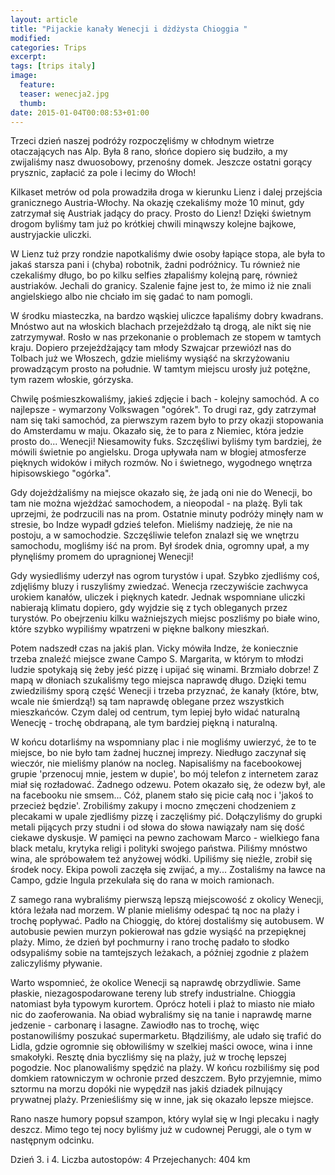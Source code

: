 ```yaml
---
layout: article
title: "Pijackie kanały Wenecji i dżdżysta Chioggia "
modified:
categories: Trips
excerpt:
tags: [trips italy]
image:
  feature:
  teaser: wenecja2.jpg
  thumb:
date: 2015-01-04T00:08:53+01:00
---
```


Trzeci dzień naszej podróży rozpoczęliśmy w chłodnym wietrze otaczających nas Alp. Była 8 rano, słońce dopiero się budziło, a my zwijaliśmy nasz dwuosobowy, przenośny domek. Jeszcze ostatni gorący prysznic, zapłacić za pole i lecimy do Włoch!

Kilkaset metrów od pola prowadziła droga w kierunku Lienz i dalej przejścia granicznego Austria-Włochy. Na okazję czekaliśmy może 10 minut, gdy zatrzymał się Austriak jadący do pracy. Prosto do Lienz! Dzięki świetnym drogom byliśmy tam już po krótkiej chwili minąwszy kolejne bajkowe, austryjackie uliczki.


W Lienz tuż przy rondzie napotkaliśmy dwie osoby łapiące stopa, ale była to jakaś starsza pani i (chyba) robotnik, żadni podróżnicy. Tu również nie czekaliśmy długo, bo po kilku selfies złapaliśmy kolejną parę, również austriaków. Jechali do granicy. Szalenie fajne jest to, że mimo iż nie znali angielskiego albo nie chciało im się gadać to nam pomogli.

W środku miasteczka, na bardzo wąskiej uliczce łapaliśmy dobry kwadrans. Mnóstwo aut na włoskich blachach przejeżdżało tą drogą, ale nikt się nie zatrzymywał. Rosło w nas przekonanie o problemach ze stopem w tamtych kraju. Dopiero przejeżdżający tam młody Szwajcar przewiózł nas do Tolbach już we Włoszech, gdzie mieliśmy wysiąść na skrzyżowaniu prowadzącym prosto na południe. W tamtym miejscu urosły już potężne, tym razem włoskie, górzyska.

Chwilę pośmieszkowaliśmy, jakieś zdjęcie i bach - kolejny samochód. A co najlepsze - wymarzony Volkswagen "ogórek". To drugi raz, gdy zatrzymał nam się taki samochód, za pierwszym razem było to przy okazji stopowania do Amsterdamu w maju. Okazało się, że to para z Niemiec, która jedzie prosto do... Wenecji! Niesamowity fuks. Szczęśliwi byliśmy tym bardziej, że mówili świetnie po angielsku. Droga upływała nam w błogiej atmosferze pięknych widoków i miłych rozmów. No i świetnego, wygodnego wnętrza hipisowskiego "ogórka".


Gdy dojeżdżaliśmy na miejsce okazało się, że jadą oni nie do Wenecji, bo tam nie można wjeżdżać samochodem, a nieopodal - na plażę. Byli tak uprzejmi, że podrzucili nas na prom. Ostatnie minuty podróży minęły nam w stresie, bo Indze wypadł gdzieś telefon. Mieliśmy nadzieję, że nie na postoju, a w samochodzie. Szczęśliwie telefon znalazł się we wnętrzu samochodu, mogliśmy iść na prom. Był środek dnia, ogromny upał, a my płynęliśmy promem do upragnionej Wenecji!

Gdy wysiedliśmy uderzył nas ogrom turystów i upał. Szybko zjedliśmy coś, zdjęliśmy bluzy i ruszyliśmy zwiedzać. Wenecja rzeczywiście zachwyca urokiem kanałów, uliczek i pięknych katedr. Jednak wspomniane uliczki nabierają klimatu dopiero, gdy wyjdzie się z tych obleganych przez turystów. Po obejrzeniu kilku ważniejszych miejsc poszliśmy po białe wino, które szybko wypiliśmy wpatrzeni w piękne balkony mieszkań.


Potem nadszedł czas na jakiś plan. Vicky mówiła Indze, że koniecznie trzeba znaleźć miejsce zwane Campo S. Margarita, w którym to młodzi ludzie spotykają się żeby jeść pizzę i upijać się winami. Brzmiało dobrze! Z mapą w dłoniach szukaliśmy tego miejsca naprawdę długo. Dzięki temu zwiedziliśmy sporą część Wenecji i trzeba przyznać, że kanały (które, btw, wcale nie śmierdzą!) są tam naprawdę oblegane przez wszystkich mieszkańców. Czym dalej od centrum, tym lepiej było widać naturalną Wenecję - trochę obdrapaną, ale tym bardziej piękną i naturalną.


W końcu dotarliśmy na wspomniany plac i nie mogliśmy uwierzyć, że to te miejsce, bo nie było tam żadnej hucznej imprezy. Niedługo zaczynał się wieczór, nie mieliśmy planów na nocleg. Napisaliśmy na facebookowej grupie 'przenocuj mnie, jestem w dupie', bo mój telefon z internetem zaraz miał się rozładować. Żadnego odzewu. Potem okazało się, że odezw był, ale na facebooku nie smsem... Cóż, planem stało się picie całą noc i 'jakoś to przecież będzie'. Zrobiliśmy zakupy i mocno zmęczeni chodzeniem z plecakami w upale zjedliśmy pizzę i zaczęliśmy pić. Dołączyliśmy do grupki metali pijących przy studni i od słowa do słowa nawiązały nam się dość ciekawe dyskusje. W pamięci na pewno zachowam Marco - wielkiego fana black metalu, krytyka religi i polityki swojego państwa. Piliśmy mnóstwo wina, ale spróbowałem też anyżowej wódki. Upiliśmy się nieźle, zrobił się środek nocy. Ekipa powoli zaczęła się zwijać, a my... Zostaliśmy na ławce na Campo, gdzie Ingula przekulała się do rana w moich ramionach.

Z samego rana wybraliśmy pierwszą lepszą miejscowość z okolicy Wenecji, która leżała nad morzem. W planie mieliśmy odespać tą noc na plaży i trochę popływać. Padło na Chioggię, do której dostaliśmy się autobusem. W autobusie pewien murzyn pokierował nas gdzie wysiąść na przepięknej plaży. Mimo, że dzień był pochmurny i rano trochę padało to słodko odsypaliśmy sobie na tamtejszych leżakach, a później zgodnie z plażem zaliczyliśmy pływanie.


Warto wspomnieć, że okolice Wenecji są naprawdę obrzydliwie. Same płaskie, niezagospodarowane tereny lub strefy industrialne. Chioggia natomiast była typowym kurortem. Oprócz hoteli i plaż to miasto nie miało nic do zaoferowania. Na obiad wybraliśmy się na tanie i naprawdę marne jedzenie - carbonarę i lasagne. Zawiodło nas to trochę, więc postanowiliśmy poszukać supermarketu. Błądziliśmy, ale udało się trafić do Lidla, gdzie ogromnie się obłowiliśmy w szelkiej maści owoce, wina i inne smakołyki. Resztę dnia byczliśmy się na plaży, już w trochę lepszej pogodzie. Noc planowaliśmy spędzić na plaży. W końcu rozbiliśmy się pod domkiem ratowniczym w ochronie przed deszczem. Było przyjemnie, mimo sztormu na morzu dopóki nie wypędził nas jakiś dziadek pilnujący prywatnej plaży. Przenieśliśmy się w inne, jak się okazało lepsze miejsce.

Rano nasze humory popsuł szampon, który wylał się w Ingi plecaku i nagły deszcz. Mimo tego tej nocy byliśmy już w cudownej Peruggi, ale o tym w następnym odcinku.

Dzień 3. i 4.
Liczba autostopów: 4
Przejechanych: 404 km
